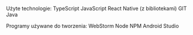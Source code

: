 Użyte technologie:
TypeScript
JavaScript
React Native (z bibliotekami)
GIT
Java

Programy używane do tworzenia:
WebStorm
Node
NPM
Android Studio
